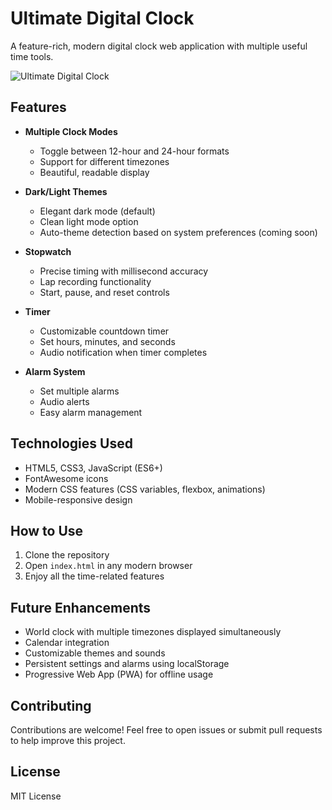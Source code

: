 # Ultimate Digital Clock

A feature-rich, modern digital clock web application with multiple useful time tools.

![Ultimate Digital Clock](https://i.imgur.com/placeholder.jpg)

## Features

- **Multiple Clock Modes**
  - Toggle between 12-hour and 24-hour formats
  - Support for different timezones
  - Beautiful, readable display

- **Dark/Light Themes**
  - Elegant dark mode (default)
  - Clean light mode option
  - Auto-theme detection based on system preferences (coming soon)

- **Stopwatch**
  - Precise timing with millisecond accuracy
  - Lap recording functionality
  - Start, pause, and reset controls

- **Timer**
  - Customizable countdown timer
  - Set hours, minutes, and seconds
  - Audio notification when timer completes

- **Alarm System**
  - Set multiple alarms
  - Audio alerts
  - Easy alarm management

## Technologies Used

- HTML5, CSS3, JavaScript (ES6+)
- FontAwesome icons
- Modern CSS features (CSS variables, flexbox, animations)
- Mobile-responsive design

## How to Use

1. Clone the repository
2. Open `index.html` in any modern browser
3. Enjoy all the time-related features

## Future Enhancements

- World clock with multiple timezones displayed simultaneously
- Calendar integration
- Customizable themes and sounds
- Persistent settings and alarms using localStorage
- Progressive Web App (PWA) for offline usage

## Contributing

Contributions are welcome! Feel free to open issues or submit pull requests to help improve this project.

## License

MIT License
